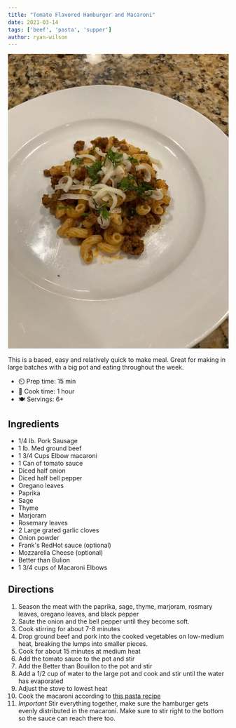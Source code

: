 ```yaml
---
title: "Tomato Flavored Hamburger and Macaroni"
date: 2021-03-14
tags: ['beef', 'pasta', 'supper']
author: ryan-wilson
---
```


![Tomato Flavored Hamburger and Macaroni](/recipes/pix/tomato-flavored-hamburger-macaroni.webp)

This is a based, easy and relatively quick to make meal. Great for making in large batches with a big pot and eating throughout the week.

- ⏲️ Prep time: 15 min
- 🍳 Cook time: 1 hour
- 🍽️ Servings: 6+

## Ingredients

- 1/4 lb. Pork Sausage
- 1 lb. Med ground beef
- 1 3/4 Cups Elbow macaroni
- 1 Can of tomato sauce
- Diced half onion
- Diced half bell pepper
- Oregano leaves
- Paprika
- Sage
- Thyme
- Marjoram
- Rosemary leaves
- 2 Large grated garlic cloves
- Onion powder
- Frank's RedHot sauce (optional)
- Mozzarella Cheese (optional)
- Better than Bulion
- 1 3/4 cups of Macaroni Elbows

## Directions

1. Season the meat with the paprika, sage, thyme, marjoram, rosmary leaves, oregano leaves, and black pepper
2. Saute the onion and the bell pepper until they become soft.
3. Cook stirring for about 7-8 minutes
5. Drop ground beef and pork into the cooked vegetables on low-medium heat, breaking the lumps into smaller pieces.
6. Cook for about 15 minutes at medium heat
7. Add the tomato sauce to the pot and stir
8. Add the Better than Bouillon to the pot and stir
9. Add a 1/2 cup of water to the large pot and cook and stir until the water has evaporated
10. Adjust the stove to lowest heat
11. Cook the macaroni according to [this pasta recipe](pasta.html)
12. *Important* Stir everything together, make sure the hamburger gets evenly distributed in the macaroni. Make sure to stir right to the bottom so the sauce can reach there too.
